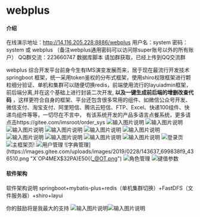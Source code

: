 # webplus

#### 介绍
在线演示地址：http://14.116.205.228:8886/webplus 用户名：system 密码：system 或 webplus （备注webplus通用密码可以访问除super账号以外的所有账户）
QQ群交流：223660747  数据库脚本 请加群获取，已经上传到QQ交流群



webplus 综合开发平台前身今生有IMS演变发展而来，居于现在最流行开发技术springboot 框架，统一采用token鉴权的分布式框架，使用shiro权限框架进行颗粒细分验证、单机和集群可以随便切换redis，前端使用流行的layuiadmin框架，前后端分离,并在这个基础上进行封装二次开发, **以及一键生成前后端的增删改查代码** ，这样更符合自身的框架、平台还包含很多常用的组件、如微信公众号开发、微信支付、淘宝支付、阿里短信、腾讯云短信、FTP、Excel、快递100组件、快递鸟组件等等，一切尽在不言中，
有该系统开发的产品多语言点餐系统，更多请点击https://gitee.com/imsroot/order_sys
![输入图片说明](https://images.gitee.com/uploads/images/2021/1011/231045_420ef552_436510.png "后台商户配置菜单功能.png")
![输入图片说明](https://images.gitee.com/uploads/images/2021/1011/231504_4e018287_436510.png "后台订单管理模块.png")
![输入图片说明](https://images.gitee.com/uploads/images/2021/1011/231539_fa5740c7_436510.png "语言包管理.png")
![输入图片说明](https://images.gitee.com/uploads/images/2021/1011/231603_a761bcef_436510.png "后台打印机管理.png")
![输入图片说明](https://images.gitee.com/uploads/images/2021/1011/231639_b36bd922_436510.png "后台订单统计.png")
![输入图片说明](https://images.gitee.com/uploads/images/2021/1011/231659_4820c509_436510.png "店铺详情功能.png")
![输入图片说明](https://images.gitee.com/uploads/images/2021/1011/231718_9d3581ab_436510.png "店铺管理.png")
![输入图片说明](https://images.gitee.com/uploads/images/2021/1011/232334_4cbb0084_436510.png "h5点餐页面.png")
![输入图片说明](https://images.gitee.com/uploads/images/2021/1011/232403_e2191e13_436510.png "h5菜品详情页面.png")
![输入图片说明](https://images.gitee.com/uploads/images/2021/1011/232435_7266b78a_436510.png "h5多语言选择功能.png")
![登录页](https://images.gitee.com/uploads/images/2019/0228/142506_e4f0428b_436510.png "2GTM{S98A(0_]OMHH1}O@ZB.png")![主框架页!](https://images.gitee.com/uploads/images/2019/0228/143254_4c2f77db_436510.png "BT4){)YUCSIUO(%O9QE0J]3.png")
![用户管理](https://images.gitee.com/uploads/images/2019/0228/143935_2e5947e9_436510.png "$C_(H@GV`]7PVANM()WC}]W.png")
![字典管理](https://images.gitee.com/uploads/images/2019/0228/143637_699838f9_436510.png "X`OP4MEX$32PA)E50{(_@OT.png")
![角色管理](https://images.gitee.com/uploads/images/2019/0228/143852_86ce35c0_436510.png "DBU5[$JEDX9[9[PJ360I2ZF.png")
![键值参数](https://images.gitee.com/uploads/images/2019/0228/144031_bed0ce3c_436510.png "W[845%RF%4WDX20S72BYTR6.png")
#### 软件架构
软件架构说明
springboot+mybatis-plus+redis（单机集群切换）+FastDFS（文件服务器）+shiro+layui

你的鼓励将是我最大的支持
![输入图片说明](https://git.oschina.net/uploads/images/2017/0814/111124_0b3a1336_436510.png "屏幕截图.png")![输入图片说明](https://git.oschina.net/uploads/images/2017/0814/111137_4628637b_436510.png "屏幕截图.png")
